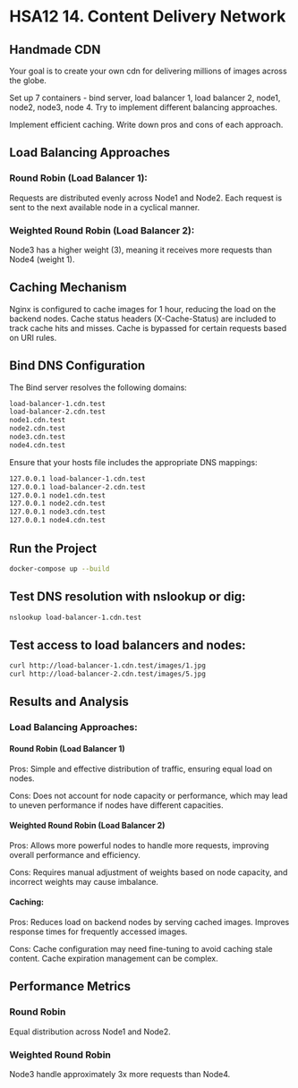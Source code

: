 # HSA12  14. Content Delivery Network

## Handmade CDN

Your goal is to create your own cdn for delivering millions of images across the globe.

Set up 7 containers - bind server, load balancer 1, load balancer 2, node1, node2, node3, node 4. Try to implement
different balancing approaches.

Implement efficient caching. Write down pros and cons of each approach.

## Load Balancing Approaches

### Round Robin (Load Balancer 1):

Requests are distributed evenly across Node1 and Node2.
Each request is sent to the next available node in a cyclical manner.

### Weighted Round Robin (Load Balancer 2):

Node3 has a higher weight (3), meaning it receives more requests than Node4 (weight 1).

## Caching Mechanism

Nginx is configured to cache images for 1 hour, reducing the load on the backend nodes.
Cache status headers (X-Cache-Status) are included to track cache hits and misses.
Cache is bypassed for certain requests based on URI rules.

## Bind DNS Configuration

The Bind server resolves the following domains:

````bash
load-balancer-1.cdn.test
load-balancer-2.cdn.test
node1.cdn.test
node2.cdn.test
node3.cdn.test
node4.cdn.test
````

Ensure that your hosts file includes the appropriate DNS mappings:

````bash
127.0.0.1 load-balancer-1.cdn.test
127.0.0.1 load-balancer-2.cdn.test
127.0.0.1 node1.cdn.test
127.0.0.1 node2.cdn.test
127.0.0.1 node3.cdn.test
127.0.0.1 node4.cdn.test
````

## Run the Project

````bash
docker-compose up --build
````

## Test DNS resolution with nslookup or dig:

````bash
nslookup load-balancer-1.cdn.test
````

## Test access to load balancers and nodes:

````bash
curl http://load-balancer-1.cdn.test/images/1.jpg
curl http://load-balancer-2.cdn.test/images/5.jpg
````

## Results and Analysis
### Load Balancing Approaches:
#### Round Robin (Load Balancer 1)
Pros: Simple and effective distribution of traffic, ensuring equal load on nodes.

Cons: Does not account for node capacity or performance, which may lead to uneven performance if nodes have different
capacities.

#### Weighted Round Robin (Load Balancer 2)
Pros: Allows more powerful nodes to handle more requests, improving overall performance and efficiency.

Cons: Requires manual adjustment of weights based on node capacity, and incorrect weights may cause imbalance.

#### Caching:
Pros:
Reduces load on backend nodes by serving cached images.
Improves response times for frequently accessed images.

Cons:
Cache configuration may need fine-tuning to avoid caching stale content.
Cache expiration management can be complex.


## Performance Metrics
### Round Robin
Equal distribution across Node1 and Node2.

### Weighted Round Robin
Node3 handle approximately 3x more requests than Node4.
